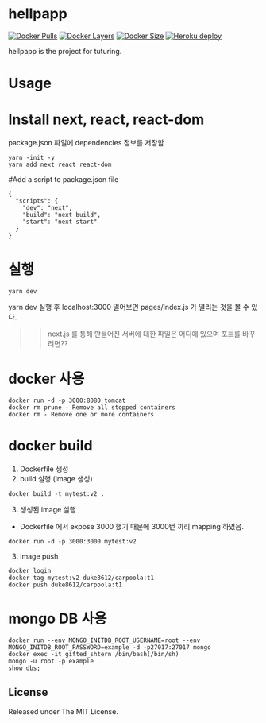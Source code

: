 # hellpapp

<!--
[![Docker Automated](https://img.shields.io/docker/automated/alucio/show-me-the-video-example.svg)][dockerurl]
[![Docker Build](https://img.shields.io/docker/build/alucio/show-me-the-video-example.svg)][dockerurl]
-->
[![Docker Pulls](https://img.shields.io/docker/pulls/alucio/show-me-the-video.svg)][dockerurl]
[![Docker Layers](https://img.shields.io/microbadger/layers/alucio/show-me-the-video.svg)][dockerurl]
[![Docker Size](https://img.shields.io/microbadger/image-size/alucio/show-me-the-video.svg)][dockerurl]
[![Heroku deploy](https://heroku-badge.herokuapp.com/?app=show-me-the-video&style=flat&svg=1)][heroku]

hellpapp is the project for tuturing.


# Usage

# Install next, react, react-dom

package.json 파일에 dependencies 정보를 저장함
```
yarn -init -y
yarn add next react react-dom
```


#Add a script to package.json file
```
{
  "scripts": {
    "dev": "next",
    "build": "next build",
    "start": "next start"
  }
}
```

# 실행
```
yarn dev
```
yarn dev 실행 후  localhost:3000 열어보면  pages/index.js  가 열리는 것을 볼 수 있다.
>> next.js 를 통해 만들어진 서버에 대한 파일은 어디에 있으며 포트를 바꾸려면??

# docker 사용
```
docker run -d -p 3000:8080 tomcat
docker rm prune - Remove all stopped containers
docker rm - Remove one or more containers
```

# docker build
1. Dockerfile 생성
2. build 실행 (image 생성)
```
docker build -t mytest:v2 .
```

3. 생성된 image 실행
- Dockerfile 에서 expose 3000 했기 때문에  3000번 끼리 mapping 하였음.
```
docker run -d -p 3000:3000 mytest:v2
```

3. image push
```
docker login
docker tag mytest:v2 duke8612/carpoola:t1
docker push duke8612/carpoola:t1
```

# mongo DB 사용
```
docker run --env MONGO_INITDB_ROOT_USERNAME=root --env MONGO_INITDB_ROOT_PASSWORD=example -d -p27017:27017 mongo
docker exec -it gifted_shtern /bin/bash(/bin/sh)
mongo -u root -p example
show dbs;
```



## License
Released under The MIT License.

[smtv_example]: https://github.com/aluc-io/show-me-the-video-example
[nextjs_ts]: https://github.com/zeit/next.js/tree/master/examples/custom-server-typescript
[dockerurl]: https://hub.docker.com/r/alucio/show-me-the-video
[heroku]: https://show-me-the-video.herokuapp.com/
